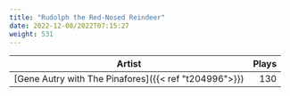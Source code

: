 ```yaml
---
title: "Rudolph the Red-Nosed Reindeer"
date: 2022-12-08/2022T07:15:27
weight: 531
---
```




 Artist | Plays 
----- | -----:
[Gene Autry with The Pinafores]({{< ref "t204996">}}) | 130
